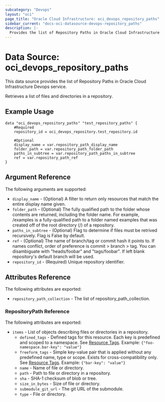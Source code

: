 ```yaml
---
subcategory: "Devops"
layout: "oci"
page_title: "Oracle Cloud Infrastructure: oci_devops_repository_paths"
sidebar_current: "docs-oci-datasource-devops-repository_paths"
description: |-
  Provides the list of Repository Paths in Oracle Cloud Infrastructure Devops service
---
```


# Data Source: oci_devops_repository_paths
This data source provides the list of Repository Paths in Oracle Cloud Infrastructure Devops service.

Retrieves a list of files and directories in a repository.


## Example Usage

```hcl
data "oci_devops_repository_paths" "test_repository_paths" {
	#Required
	repository_id = oci_devops_repository.test_repository.id

	#Optional
	display_name = var.repository_path_display_name
	folder_path = var.repository_path_folder_path
	paths_in_subtree = var.repository_path_paths_in_subtree
	ref = var.repository_path_ref
}
```

## Argument Reference

The following arguments are supported:

* `display_name` - (Optional) A filter to return only resources that match the entire display name given.
* `folder_path` - (Optional) The fully qualified path to the folder whose contents are returned, including the folder name. For example, /examples is a fully-qualified path to a folder named examples that was created off of the root directory (/) of a repository.
* `paths_in_subtree` - (Optional) Flag to determine if files must be retrived recursively. Flag is False by default.
* `ref` - (Optional) The name of branch/tag or commit hash it points to. If names conflict, order of preference is commit > branch > tag. You can disambiguate with "heads/foobar" and "tags/foobar". If left blank repository's default branch will be used. 
* `repository_id` - (Required) Unique repository identifier.


## Attributes Reference

The following attributes are exported:

* `repository_path_collection` - The list of repository_path_collection.

### RepositoryPath Reference

The following attributes are exported:

* `items` - List of objects describing files or directories in a repository.
	* `defined_tags` - Defined tags for this resource. Each key is predefined and scoped to a namespace. See [Resource Tags](https://docs.cloud.oracle.com/iaas/Content/General/Concepts/resourcetags.htm). Example: `{"foo-namespace.bar-key": "value"}`
	* `freeform_tags` - Simple key-value pair that is applied without any predefined name, type or scope. Exists for cross-compatibility only.  See [Resource Tags](https://docs.cloud.oracle.com/iaas/Content/General/Concepts/resourcetags.htm). Example: `{"bar-key": "value"}`
	* `name` - Name of file or directory.
	* `path` - Path to file or directory in a repository.
	* `sha` - SHA-1 checksum of blob or tree.
	* `size_in_bytes` - Size of file or directory.
	* `submodule_git_url` - The git URL of the submodule.
	* `type` - File or directory.

